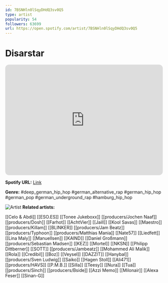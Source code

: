 ```yaml
---
id: 7BSNHln0lSqyDHdQ3sv0Q5
type: artist
popularity: 54
followers: 63699
url: https://open.spotify.com/artist/7BSNHln0lSqyDHdQ3sv0Q5
---
```

# Disarstar

<iframe style="border-radius:12px" src="https://open.spotify.com/embed/artist/7BSNHln0lSqyDHdQ3sv0Q5" width="100%" height="352" frameBorder="0" allowfullscreen="" allow="autoplay; clipboard-write; encrypted-media; fullscreen; picture-in-picture" loading="lazy"></iframe>

**Spotify URL:** [Link](https://open.spotify.com/artist/7BSNHln0lSqyDHdQ3sv0Q5)

**Genre:**  #deep_german_hip_hop #german_alternative_rap #german_hip_hop #german_pop #german_underground_rap #hamburg_hip_hop

![Artist](https://i.scdn.co/image/ab6761610000e5eb42d415a4ec02121089901444)
**Related artists:**

[[Celo & Abdi]]
[[ESO.ES]]
[[Tonee Jukeboxx]]
[[producers/Jochen Naaf]]
[[producers/Dosh]]
[[Farhot]]
[[AchtVier]]
[[Jaill]]
[[Kool Savas]]
[[Maestro]]
[[producers/Killam]]
[[BLINKER]]
[[producers/Jam Beatz]]
[[producers/Typhoon]]
[[producers/Matthias Mania]]
[[Nate57]]
[[Liedfett]]
[[Lina Maly]]
[[Manuellsen]]
[[KAIND]]
[[Daniel Großmann]]
[[producers/Sebastian Madsen]]
[[KEZ]]
[[Mortel]]
[[NKSN]]
[[Philipp Dittberner]]
[[SOTT]]
[[producers/Jambeatz]]
[[Mohammed Ali Malik]]
[[Rola]]
[[Credibil]]
[[Boz]]
[[Veysel]]
[[DAZZIT]]
[[Hanybal]]
[[producers/Sven Ludwig]]
[[Saiko]]
[[Hagen Stoll]]
[[Ali471]]
[[producers/HAVS]]
[[P.M.B.]]
[[Silla]]
[[Teesy]]
[[Nura]]
[[Tua]]
[[producers/Sinch]]
[[producers/Bside]]
[[Azzi Memo]]
[[Milonair]]
[[Alexa Feser]]
[[Sinan-G]]
